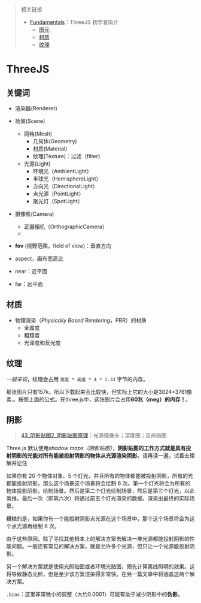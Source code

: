 > 相关链接
>
> - [Fundamentals](https://threejs.org/manual/#en/fundamentals)：ThreeJS 初学者简介
>   - [图元](https://threejs.org/manual/zh/primitives.html)
>   - [材质](https://threejs.org/manual/zh/materials.html)
>   - [纹理](https://threejs.org/manual/zh/textures.html)

# ThreeJS

## 关键词

- 渲染器(Renderer)
- 场景(Scene)
  - 网格(Mesh)
    - 几何体(Geometry)
    - 材质(Material)
    - 纹理(Texture)：过滤（filter）
  - 光源(Light)
    - 环境光（AmbientLight）
    - 半球光（HemisphereLight）
    - 方向光（DirectionalLight）
    - 点光源（PointLight）
    - 聚光灯（SpotLight）
- 摄像机(Camera)
  - 正摄相机（OrthographicCamera）
  - 

- **fov** (视野范围，field of view)：垂直方向
- aspect，画布宽高比
- near：近平面
- far：远平面



## 材质

- 物理渲染（*Physically Based Rendering*，PBR）的材质
  - 金属度
  - 粗糙度
  - 光泽度和反光度



## 纹理

*一般来说*，纹理会占用 `宽度 * 高度 * 4 * 1.33` 字节的内存。

那张图片只有157k，所以下载起来会比较快，但实际上它的大小是3024×3761像素.。按照上面的公式。在three.js中，这张图片会占用**60兆（meg）的内存！**。



## 阴影

> [43_阴影贴图2_阴影贴图原理](https://www.bilibili.com/video/BV1zG4y167i6/?spm_id_from=333.337.search-card.all.click&vd_source=b736aa3d7f0fdf47b59ea3021dc810ab)：光源摄像头；深度图；反向贴图

Three.js 默认使用*shadow maps（阴影贴图）*，**阴影贴图的工作方式就是具有投射阴影的光能对所有能被投射阴影的物体从光源渲染阴影**。请再读一遍，试着去理解并记住

如果你有 20 个物体对象、5 个灯光，并且所有的物体都能被投射阴影，所有的光都能投射阴影，那么这个场景这个场景将会绘制 6 次。第一个灯光将会为所有的物体投影阴影，绘制场景。然后是第二个灯光绘制场景，然后是第三个灯光，以此类推。最后一次（即第六次）将通过前五个灯光渲染的数据，渲染出最终的实际场景。

糟糕的是，如果你有一个能投射阴影点光源在这个场景中，那个这个场景将会为这个点光源再绘制 6 次。

由于这些原因，除了寻找其他根本上的解决方案去解决一堆光源都能投射阴影的性能问题。一般还有常见的解决方案，就是允许多个光源，但只让一个光源能投射阴影。

另一个解决方案就是使用光照贴图或者环境光贴图，预先计算离线照明的效果。这将导致静态光照，但是至少该方案渲染得非常快。在另一篇文章中将涵盖这两个解决方案。

`.bias`：这里非常微小的调整（大约0.0001）可能有助于减少阴影中的**伪影**。

